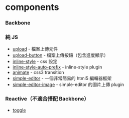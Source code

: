 components
==========

### Backbone

### 純 JS

* [upload](http://github.com/YouMeb/upload) - 檔案上傳元件
* [upload-button](http://github.com/YouMeb/upload-button) - 檔案上傳按鈕（包含進度顯示）
* [inline-style](http://github.com/poying/inline-style) - css 設定
* [inline-style-auto-prefix](http://github.com/poying/inline-style-auto-prefix) - inline-style plugin
* [animate](http://github.com/YouMeb/animate) - css3 transition
* [simple-editor](http://github.com/YouMeb/simple-editor) - 一個非常簡易的 html5 編輯器框架
* [simple-editor-image](http://github.com/YouMeb/simple-editor) - simple-editor 的圖片上傳 plugin

### Reactive（不適合搭配 Backbone）

* [toggle](http://github.com/YouMeb/toggle)
